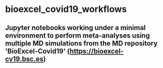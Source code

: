 # bioexcel_covid19_workflows
Jupyter notebooks working under a minimal environment to perform meta-analyses using multiple MD simulations from the MD repository 'BioExcel-Covid19' (https://bioexcel-cv19.bsc.es)
---
